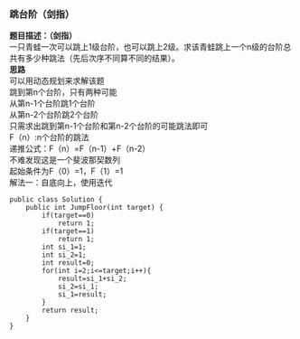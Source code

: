 <a name="0MfGb"></a>
### 跳台阶（剑指）
**题目描述：（剑指）**<br />一只青蛙一次可以跳上1级台阶，也可以跳上2级。求该青蛙跳上一个n级的台阶总共有多少种跳法（先后次序不同算不同的结果）。<br />**思路**<br />可以用动态规划来求解该题<br />跳到第n个台阶，只有两种可能<br />从第n-1个台阶跳1个台阶<br />从第n-2个台阶跳2个台阶<br />只需求出跳到第n-1个台阶和第n-2个台阶的可能跳法即可<br />F（n）:n个台阶的跳法<br />递推公式：F（n）=F（n-1）+F（n-2）<br />不难发现这是一个斐波那契数列<br />起始条件为F（0）=1，F（1）=1<br />解法一：自底向上，使用迭代
```
public class Solution {
    public int JumpFloor(int target) {
        if(target==0)
            return 1;
        if(target==1)
            return 1;
        int si_1=1;
        int si_2=1;
        int result=0;
        for(int i=2;i<=target;i++){
            result=si_1+si_2;
            si_2=si_1;
            si_1=result;
        }
        return result;
    }
}
```